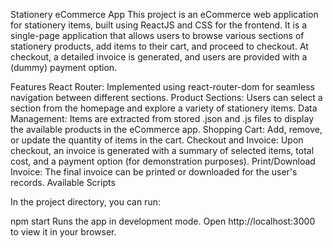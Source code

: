 Stationery eCommerce App
This project is an eCommerce web application for stationery items, built using ReactJS and CSS for the frontend. It is a single-page application that allows users to browse various sections of stationery products, add items to their cart, and proceed to checkout. At checkout, a detailed invoice is generated, and users are provided with a (dummy) payment option.

Features
React Router: Implemented using react-router-dom for seamless navigation between different sections.
Product Sections: Users can select a section from the homepage and explore a variety of stationery items.
Data Management: Items are extracted from stored .json and .js files to display the available products in the eCommerce app.
Shopping Cart: Add, remove, or update the quantity of items in the cart.
Checkout and Invoice: Upon checkout, an invoice is generated with a summary of selected items, total cost, and a payment option (for demonstration purposes).
Print/Download Invoice: The final invoice can be printed or downloaded for the user's records.
Available Scripts

In the project directory, you can run:

npm start
Runs the app in development mode.
Open http://localhost:3000 to view it in your browser.

